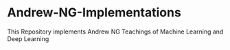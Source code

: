 # Andrew-NG-Implementations
This Repository implements Andrew NG Teachings of Machine Learning and Deep Learning
